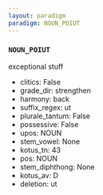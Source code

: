 ```yaml
---
layout: paradigm
paradigm: NOUN_POIUT
---
```

### ` NOUN_POIUT `

exceptional stuff
* clitics: False
* grade_dir: strengthen
* harmony: back
* suffix_regex: ut
* plurale_tantum: False
* possessive: False
* upos: NOUN
* stem_vowel: None
* kotus_tn: 43
* pos: NOUN
* stem_diphthong: None
* kotus_av: D
* deletion: ut
